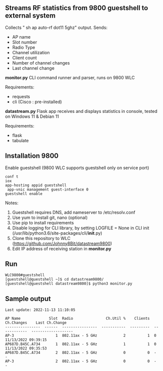 Streams RF statistics from 9800 guestshell to external system
-------------------------------------------------------------

Collects " sh ap auto-rf dot11 5ghz" output.
Sends:
- AP name
- Slot number
- Radio Type
- Channel utilization
- Client count
- Number of channel changes
- Last channel change

**monitor.py**
CLI command runner and parser, runs on 9800 WLC

Requirements:
- requests
- cli (Cisco : pre-installed)


**datastream.py**
Flask app receives and displays statistics in console, tested on Windows 11 & Debian 11

Requirements:
- flask
- tabulate

Installation 9800
-----------------
Enable guestshell (9800 WLC supports guestshell only on service port)

```
conf t
iox
app-hosting appid guestshell
 app-vnic management guest-interface 0
guestshell enable
```
Notes:

1. Guestshell requires DNS, add nameserver to /etc/resolv.conf
2. Use yum to install git, nano (optional)
3. Use pip to install requirements
4. Disable logging for CLI library, by setting LOGFILE = None in CLI init
(/usr/lib/python3.6/site-packages/cli/__init__.py)
4. Clone this repository to WLC (https://github.com/Johnny8Bit/datastream9800)
5. Edit IP address of receiving station in **monitor.py**

Run
---
```
WLC9800#guestshell
[guestshell@guestshell ~]$ cd datastream9800/
[guestshell@guestshell datastream9800]$ python3 monitor.py
```

Sample output
-------------
```
Last update: 2022-11-13 11:10:05

AP Name             Slot  Radio               Ch.Util %    Clients  Ch.Changes    Last Ch.Change
----------------  ------  ----------------  -----------  ---------  ------------  -------------------
AP-3                   1  802.11ax - 5 GHz            2          1  0             11/13/2022 09:39:15
AP687D.B45C.A734       1  802.11ax - 5 GHz            1          1  0             11/13/2022 09:35:53
AP687D.B45C.A734       2  802.11ax - 5 GHz            0          0  -             -
AP-3                   2  802.11ax - 5 GHz            0          0  -             -
```
